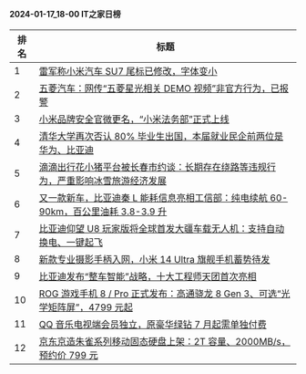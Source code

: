 #### 2024-01-17_18-00  IT之家日榜

| 排名 | 标题|
| --- | ---|
| 1 | [雷军称小米汽车 SU7 尾标已修改，字体变小](https://www.ithome.com/0/745/591.htm) |
| 2 | [五菱汽车：网传“五菱星光相关 DEMO 视频”非官方行为，已报警](https://www.ithome.com/0/745/572.htm) |
| 3 | [小米品牌安全官微更名，“小米法务部”正式上线](https://www.ithome.com/0/745/548.htm) |
| 4 | [清华大学再次否认 80% 毕业生出国，本届就业民企前两位是华为、比亚迪](https://www.ithome.com/0/745/654.htm) |
| 5 | [滴滴出行花小猪平台被长春市约谈：长期存在绕路等违规行为，严重影响冰雪旅游经济发展](https://www.ithome.com/0/745/610.htm) |
| 6 | [又一款新车，比亚迪秦 L 能耗信息亮相工信部：纯电续航 60-90km，百公里油耗 3.8-3.9 升](https://www.ithome.com/0/745/538.htm) |
| 7 | [比亚迪仰望 U8 玩家版将全球首发大疆车载无人机：支持自动换电、一键起飞](https://www.ithome.com/0/745/577.htm) |
| 8 | [新款专业摄影手柄入网，小米 14 Ultra 旗舰手机蓄势待发](https://www.ithome.com/0/745/667.htm) |
| 9 | [比亚迪发布“整车智能”战略，十大工程师天团首次亮相](https://www.ithome.com/0/745/602.htm) |
| 10 | [ROG 游戏手机 8 / Pro 正式发布：高通骁龙 8 Gen 3、可选“光学矩阵屏”，4799 元起](https://www.ithome.com/0/745/566.htm) |
| 11 | [QQ 音乐电视端会员独立，原豪华绿钻 7 月起需单独付费](https://www.ithome.com/0/745/672.htm) |
| 12 | [京东京造朱雀系列移动固态硬盘上架：2T 容量、2000MB/s，预约价 799 元](https://www.ithome.com/0/745/547.htm) |
